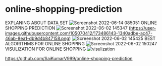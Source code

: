# online-shopping-prediction
EXPLANING ABOUT DATA SET
![Screenshot 2022-06-14 085051](https://user-images.githubusercontent.com/105070412/173486805-b89e0446-8a3e-44fc-805a-71842aaf517e.png)
ONLINE SHOPPING PREDICTION
![Screenshot 2022-06-02 145347](https://user-images.githubusercontent.com/105070412/173487787-86c7a050-779a-48a4-bab5-ed73ec2bc966.png)
(https://user-images.githubusercontent.com/105070412/173486143-1340adbe-ac47-46ab-8ea1-db9d4b847158.png)
![Screenshot 2022-06-02 145425](https://user-images.githubusercontent.com/105070412/173486151-e17d7379-a4ce-4f3d-98f1-6f2c94395649.png)
BEST ALGORITHMS FOR ONLINE SHOPPING
![Screenshot 2022-06-02 150247](https://user-images.githubusercontent.com/105070412/173486155-e40637c4-582e-46be-94dd-1573973ed32d.png)
VISULIZATION FOR ONLINE SHOPPING
![visulization](https://user-images.githubusercontent.com/105070412/173486245-a52bb327-bd35-4c8a-977f-cceca863d7d8.png)




https://github.com/SaiKumarV999/online-shopping-prediction



